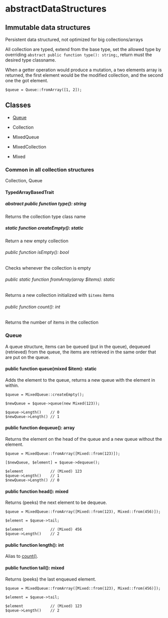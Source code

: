 # abstractDataStructures

## Immutable data structures

Persistent data structured, not optimized for big collections/arrays

All collection are typed, extend from the base type, set the allowed type by overriding ```abstract public function type(): string;```, return must the desired type classname.

When a getter operation would produce a mutation, a two elements array is returned, the first element would be the 
modified collection, and the second one the got element.

```
$queue = Queue::fromArray([1, 2]);
```

## Classes

* [Queue](#queue)
* Collection


* MixedQueue
* MixedCollection


* Mixed

### Common in all collection structures 

Collection, Queue

#### TypedArrayBasedTrait

##### abstract public function type(): string

Returns the collection type class name

##### static function createEmpty(): static
    
Return a new empty collection

###### public function isEmpty(): bool

Checks whenever the collection is empty

###### public static function fromArray(array $items): static

Returns a new collection initialized with ```$items``` items

###### public function count(): int

Returns the number of items in the collection

### Queue

A queue structure, items can be queued (put in the queue), dequeued (retrieved) from the queue, the items are retrieved in the same order that are put on the queue.

#### public function queue(mixed $item): static

Adds the element to the queue, returns a new queue with the element in within.

```
$queue = MixedQueue::createEmpty();

$newQueue = $queue->queue(new Mixed(123));

$queue->Length()    // 0
$newQueue->Length() // 1
```

#### public function dequeue(): array

Returns the element on the head of the queue and a new queue without the element.

```
$queue = MixedQueue::fromArray([Mixed::from(123)]);

[$newQueue, $element] = $queue->dequeue();

$element            // (Mixed) 123
$queue->Length()    // 1
$newQueue->Length() // 0
```

#### public function head(): mixed

Returns (peeks) the next element to be dequeue.

```
$queue = MixedQueue::fromArray([Mixed::from(123), Mixed::from(456)]);

$element = $queue->tail;

$element            // (Mixed) 456
$queue->Length()    // 2
```

#### public function length(): int
    
Alias to [count()](#public-function-count-int).

#### public function tail(): mixed

Returns (peeks) the last enqueued element.

```
$queue = MixedQueue::fromArray([Mixed::from(123), Mixed::from(456)]);

$element = $queue->tail;

$element            // (Mixed) 123
$queue->Length()    // 2
```
